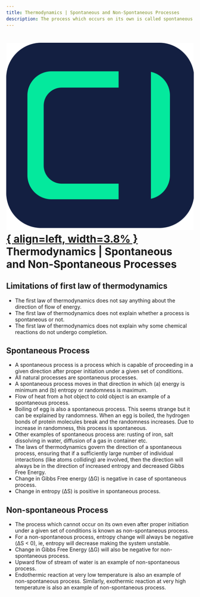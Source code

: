 ```yaml
---
title: Thermodynamics | Spontaneous and Non-Spontaneous Processes
description: The process which occurs on its own is called spontaneous process whereas the process which cannot occur on its own is called non-spontaneous process.
---
```


# [![ChemistryEdu Logo](../../images/favicon.svg){ align=left, width=3.8% }](../../index.md)  Thermodynamics | Spontaneous and Non-Spontaneous Processes

## Limitations of first law of thermodynamics

* The first law of thermodynamics does not say anything about the direction of flow of energy.
* The first law of thermodynamics does not explain whether a process is spontaneous or not.
* The first law of thermodynamics does not explain why some chemical reactions do not undergo completion.

## Spontaneous Process

* A spontaneous process is a process which is capable of proceeding in a given direction after proper initiation under a given set of conditions.
* All natural processes are spontaneous processes.
* A spontaneous process moves in that direction in which (a) energy is minimum and (b) entropy or randomness is maximum.
* Flow of heat from a hot object to cold object is an example of a spontaneous process.
* Boiling of egg is also a spontaneous process. This seems strange but it can be explained by randomness. When an egg is boiled, the hydrogen bonds of protein molecules break and the randomness increases. Due to increase in
  randomness, this process is spontaneous.
* Other examples of spontaneous process are: rusting of iron, salt dissolving in water, diffusion of a gas in container etc.
* The laws of thermodynamics govern the direction of a spontaneous process, ensuring that if a sufficiently large number of individual interactions (like atoms colliding) are involved, then the direction will always be in
  the direction of increased entropy and decreased Gibbs Free Energy.
* Change in Gibbs Free energy (&Delta;G) is negative in case of spontaneous process.
* Change in entropy (&Delta;S) is positive in spontaneous process.

## Non-spontaneous Process

* The process which cannot occur on its own even after proper initiation under a given set of conditions is known as non-spontaneous process.
* For a non-spontaneous process, entropy change will always be negative (&Delta;S < 0), ie, entropy will decrease making the system unstable.
* Change in Gibbs Free Energy (&Delta;G) will also be negative for non-spontaneous process.
* Upward flow of stream of water is an example of non-spontaneous process.
* Endothermic reaction at very low temperature is also an example of non-spontaneous process. Similarly, exothermic reaction at very high temperature is also an example of non-spontaneous process.

